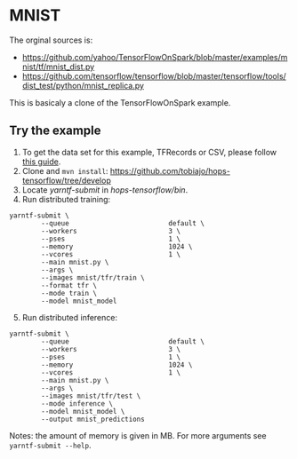 # MNIST

The orginal sources is:
- https://github.com/yahoo/TensorFlowOnSpark/blob/master/examples/mnist/tf/mnist_dist.py
- https://github.com/tensorflow/tensorflow/blob/master/tensorflow/tools/dist_test/python/mnist_replica.py

This is basicaly a clone of the TensorFlowOnSpark example.

## Try the example

1. To get the data set for this example, TFRecords or CSV, please follow [this guide](https://github.com/yahoo/TensorFlowOnSpark/wiki/GetStarted_YARN).
2. Clone and `mvn install`: https://github.com/tobiajo/hops-tensorflow/tree/develop
3. Locate _yarntf-submit_ in _hops-tensorflow/bin_.
3. Run distributed training:
```
yarntf-submit \
        --queue                         default \
        --workers                       3 \
        --pses                          1 \
        --memory                        1024 \
        --vcores                        1 \
        --main mnist.py \
        --args \
        --images mnist/tfr/train \
        --format tfr \
        --mode train \
        --model mnist_model
```
5. Run distributed inference:
```
yarntf-submit \
        --queue                         default \
        --workers                       3 \
        --pses                          1 \
        --memory                        1024 \
        --vcores                        1 \
        --main mnist.py \
        --args \
        --images mnist/tfr/test \
        --mode inference \
        --model mnist_model \
        --output mnist_predictions
```

Notes: the amount of memory is given in MB. For more arguments see `yarntf-submit --help`.
